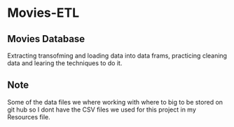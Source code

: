 # Movies-ETL
## Movies Database
Extracting transofming and loading data into data frams, practicing cleaning data and learing the techniques to do it.
## Note
Some of the data files we where working with where to big to be stored on git hub so I dont have the CSV files we used for this project in my Resources file.

